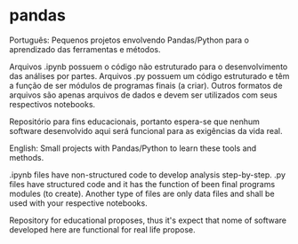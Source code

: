 # pandas
Português:
Pequenos projetos envolvendo Pandas/Python para o aprendizado das ferramentas e métodos.

Arquivos .ipynb possuem o código não estruturado para o desenvolvimento das análises por partes.
Arquivos .py possuem um código estruturado e têm a função de ser módulos de programas finais (a criar).
Outros formatos de arquivos são apenas arquivos de dados e devem ser utilizados com seus respectivos notebooks.

Repositório para fins educacionais, portanto espera-se que nenhum software desenvolvido aqui será funcional para as exigências da vida real.

English:
Small projects with Pandas/Python to learn these tools and methods.

.ipynb files have non-structured code to develop analysis step-by-step.
.py files have structured code and it has the function of been final programs modules (to create).
Another type of files are only data files and shall be used with your respective notebooks.

Repository for educational proposes, thus it's expect that nome of software developed here are functional for real life propose.
